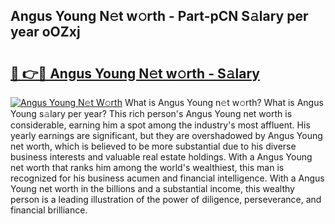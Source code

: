 ## Angus Young N𝚎t w𝚘rth - Part-pCN S𝚊lary per year oOZxj

# <h2><a href="http://gc04by.nevu.top/?p=Angus+Young">🔗 👉🔴 Angus Young N𝚎t w𝚘rth - S𝚊lary</a></h2>

[![Angus Young N𝚎t W𝚘rth](https://i.imgur.com/Oavwk0R.jpeg)](http://gc04by.nevu.top/?p=Angus+Young)
What is Angus Young n𝚎t w𝚘rth? What is Angus Young s𝚊lary per year?
This rich person's Angus Young net worth is considerable, earning him a spot among the industry's most affluent. His yearly earnings are significant, but they are overshadowed by Angus Young net worth, which is believed to be more substantial due to his diverse business interests and valuable real estate holdings. With a Angus Young net worth that ranks him among the world's wealthiest, this man is recognized for his business acumen and financial intelligence. With a Angus Young net worth in the billions and a substantial income, this wealthy person is a leading illustration of the power of diligence, perseverance, and financial brilliance.
